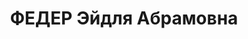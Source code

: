 ---
title: ФЕДЕР Эйдля Абрамовна
description: 'Род. в 1903, Польша, Гродненская губ., д. Малфытино. Ярославская тюрьма,
  Заключенная, осуждена 1935

  Приговор: 04.01.1938 – ВМН. Расстреляна 19.01.1938.

  Реабилитирована 31.07.1989'
---